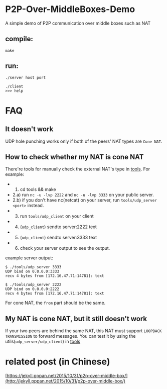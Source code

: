 # P2P-Over-MiddleBoxes-Demo
A simple demo of P2P communication over middle boxes such as NAT

## compile:
    
    make

## run:

    ./server host port

    ./client
    >>> help

# FAQ

## It doesn't work 
UDP hole punching works only if both of the peers' NAT types are `Cone NAT`.

## How to check whether my NAT is cone NAT
There're tools for manually check the external NAT's type in [tools](tools).
For example:

- 1) cd tools && make
- 2.a) run `nc -u -lvp 2222` and `nc -u -lvp 3333` on your public server.
- 2.b) if you don't have nc(netcat) on your server, run `tools/udp_server <port>` instead.
- 3) run `tools/udp_client` on your client
- 4) (`udp_client`) sendto server:2222 text
- 5) (`udp_client`) sendto server:3333 text
- 6) check your server output to see the output.

example server output:

```
$ ./tools/udp_server 3333
UDP bind on 0.0.0.0:3333
recv 4 bytes from [172.16.47.71:14781]: text
```

```
$ ./tools/udp_server 2222
UDP bind on 0.0.0.0:2222
recv 4 bytes from [172.16.47.71:14781]: text
```

For cone NAT, the `from` part should be the same.

## My NAT is cone NAT, but it still doesn't work
If your two peers are behind the same NAT, this NAT must support `LOOPBACK TRANSMISSION`
to forward messages. You can test it by using the utils(`udp_server/udp_client`) in [tools](tools)

# related post (in Chinese)

[https://jekyll.pppan.net/2015/10/31/p2p-over-middle-box/](http://jekyll.pppan.net/2015/10/31/p2p-over-middle-box/)
